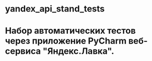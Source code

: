 # yandex_api_stand_tests
# Набор автоматических тестов через приложение PyCharm веб-сервиса "Яндекс.Лавка".
